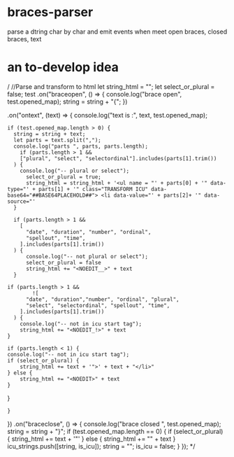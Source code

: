 # braces-parser
parse a dtring char by char and emit events when meet open braces, closed braces, text


# an to-develop idea
/
//Parse and transform to html
let string_html = "";
let select_or_plural = false;
test
  .on("braceopen", () => {
    console.log("brace open", test.opened_map);
    string = string + "{";
  })


  .on("ontext", (text) => {
    console.log("text is :", text, test.opened_map);

    if (test.opened_map.length > 0) {
      string = string + text;
      let parts = text.split(",");
      console.log("parts ", parts, parts.length);
        if (parts.length > 1 &&
        ["plural", "select", "selectordinal"].includes(parts[1].trim())
      ) {
        console.log("-- plural or select");
          select_or_plural = true;
          string_html = string_html + '<ul name = "' + parts[0] + '" data-type="' + parts[1] + '" class="TRANSFORM ICU" data-base64="##BASE64PLACEHOLD##"> <li data-value="' + parts[2]+ '" data-source="'
      }
        
      if (parts.length > 1 &&
        [
          "date", "duration", "number", "ordinal",
          "spellout", "time",
        ].includes(parts[1].trim())
      ) {
          console.log("-- not plural or select");
          select_or_plural = false
          string_html += "<NOEDIT__>" + text 
      }
        
    if (parts.length > 1 &&
            ![
          "date", "duration","number", "ordinal", "plural",
          "select", "selectordinal", "spellout", "time",
        ].includes(parts[1].trim())
      ) {
        console.log("-- not in icu start tag");
        string_html += "<NOEDIT_!>" + text 
    }
        
    if (parts.length < 1) {
    console.log("-- not in icu start tag");
    if (select_or_plural) {
        string_html += text + '">' + text + "</li>"
    } else {
        string_html += "<NOEDIT>" + text 
    }
        
  }
        
    }
  })
  .on("braceclose", () => {
    console.log("brace closed ", test.opened_map);
    string = string + "}";
    if (test.opened_map.length == 0) {
        if (select_or_plural) {
            string_html += text + '"</ul>'
        } else {
            string_html += "<NOEDIT>" + text 
        }
      icu_strings.push([string, is_icu]);
      string = "";
      is_icu = false;
    }
  });
*/


  

    

